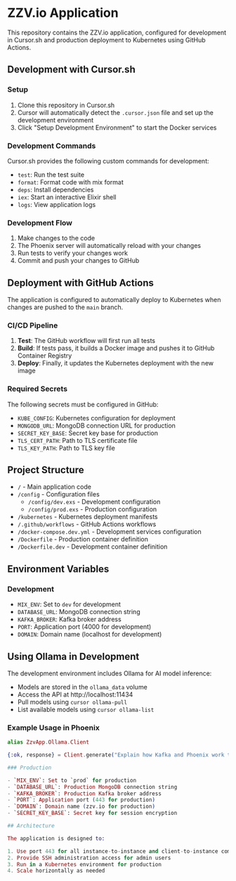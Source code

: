# ZZV.io Application

This repository contains the ZZV.io application, configured for development in Cursor.sh and production deployment to Kubernetes using GitHub Actions.

## Development with Cursor.sh

### Setup

1. Clone this repository in Cursor.sh
2. Cursor will automatically detect the `.cursor.json` file and set up the development environment
3. Click "Setup Development Environment" to start the Docker services

### Development Commands

Cursor.sh provides the following custom commands for development:

- `test`: Run the test suite
- `format`: Format code with mix format
- `deps`: Install dependencies
- `iex`: Start an interactive Elixir shell
- `logs`: View application logs

### Development Flow

1. Make changes to the code
2. The Phoenix server will automatically reload with your changes
3. Run tests to verify your changes work
4. Commit and push your changes to GitHub

## Deployment with GitHub Actions

The application is configured to automatically deploy to Kubernetes when changes are pushed to the `main` branch.

### CI/CD Pipeline

1. **Test**: The GitHub workflow will first run all tests
2. **Build**: If tests pass, it builds a Docker image and pushes it to GitHub Container Registry
3. **Deploy**: Finally, it updates the Kubernetes deployment with the new image

### Required Secrets

The following secrets must be configured in GitHub:

- `KUBE_CONFIG`: Kubernetes configuration for deployment
- `MONGODB_URL`: MongoDB connection URL for production
- `SECRET_KEY_BASE`: Secret key base for production
- `TLS_CERT_PATH`: Path to TLS certificate file
- `TLS_KEY_PATH`: Path to TLS key file

## Project Structure

- `/` - Main application code
- `/config` - Configuration files
  - `/config/dev.exs` - Development configuration
  - `/config/prod.exs` - Production configuration
- `/kubernetes` - Kubernetes deployment manifests
- `/.github/workflows` - GitHub Actions workflows
- `/docker-compose.dev.yml` - Development services configuration
- `/Dockerfile` - Production container definition
- `/Dockerfile.dev` - Development container definition

## Environment Variables

### Development

- `MIX_ENV`: Set to `dev` for development
- `DATABASE_URL`: MongoDB connection string
- `KAFKA_BROKER`: Kafka broker address
- `PORT`: Application port (4000 for development)
- `DOMAIN`: Domain name (localhost for development)

## Using Ollama in Development

The development environment includes Ollama for AI model inference:

- Models are stored in the `ollama_data` volume
- Access the API at http://localhost:11434
- Pull models using `cursor ollama-pull`
- List available models using `cursor ollama-list`

### Example Usage in Phoenix

```elixir
alias ZzvApp.Ollama.Client

{:ok, response} = Client.generate("Explain how Kafka and Phoenix work together")

### Production

- `MIX_ENV`: Set to `prod` for production
- `DATABASE_URL`: Production MongoDB connection string
- `KAFKA_BROKER`: Production Kafka broker address
- `PORT`: Application port (443 for production)
- `DOMAIN`: Domain name (zzv.io for production)
- `SECRET_KEY_BASE`: Secret key for session encryption

## Architecture

The application is designed to:

1. Use port 443 for all instance-to-instance and client-to-instance communication
2. Provide SSH administration access for admin users
3. Run in a Kubernetes environment for production
4. Scale horizontally as needed

